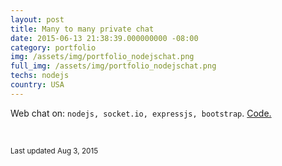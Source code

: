 ```yaml
---
layout: post
title: Many to many private chat
date: 2015-06-13 21:38:39.000000000 -08:00
category: portfolio
img: /assets/img/portfolio_nodejschat.png
full_img: /assets/img/portfolio_nodejschat.png
techs: nodejs
country: USA
---
```


<p class="card-text">Web chat on: <code>nodejs, socket.io, expressjs, bootstrap</code>. <a href="https://github.com/aldu/nodejs_private_chat">Code.</a></p>
<br>
<p class="card-text"><i class="ion-social-github-outline wow fadeIn text-primary" style="visibility: visible; animation-name: fadeIn;"></i><small class="text-muted"> Last updated Aug 3, 2015</small></p>